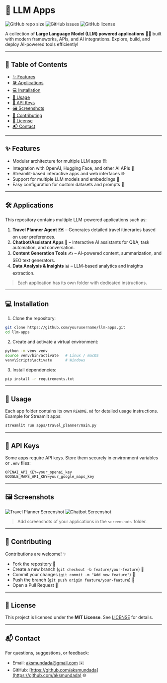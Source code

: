 # 🌟 LLM Apps

![GitHub repo size](https://img.shields.io/github/repo-size/yourusername/llm-apps) ![GitHub issues](https://img.shields.io/github/issues/yourusername/llm-apps) ![GitHub license](https://img.shields.io/github/license/yourusername/llm-apps)

A collection of **Large Language Model (LLM) powered applications** 🤖💡 built with modern frameworks, APIs, and AI integrations. Explore, build, and deploy AI-powered tools efficiently!

---

## 📑 Table of Contents

* [✨ Features](#-features)
* [🛠️ Applications](#-applications)
* [💻 Installation](#-installation)
* [🚀 Usage](#-usage)
* [🔑 API Keys](#-api-keys)
* [🖼️ Screenshots](#-screenshots)
* [🤝 Contributing](#-contributing)
* [📜 License](#-license)
* [📬 Contact](#-contact)

---

## ✨ Features

* Modular architecture for multiple LLM apps 🏗️
* Integration with OpenAI, Hugging Face, and other AI APIs 🤖
* Streamlit-based interactive apps and web interfaces 🌐
* Support for multiple LLM models and embeddings 🧠
* Easy configuration for custom datasets and prompts 📂

---

## 🛠️ Applications

This repository contains multiple LLM-powered applications such as:

1. **Travel Planner Agent** 🗺️ – Generates detailed travel itineraries based on user preferences.
2. **Chatbot/Assistant Apps** 💬 – Interactive AI assistants for Q&A, task automation, and conversation.
3. **Content Generation Tools** ✍️ – AI-powered content, summarization, and SEO text generators.
4. **Data Analysis & Insights** 📊 – LLM-based analytics and insights extraction.

> Each application has its own folder with dedicated instructions.

---

## 💻 Installation

1. Clone the repository:

```bash
git clone https://github.com/yourusername/llm-apps.git
cd llm-apps
```

2. Create and activate a virtual environment:

```bash
python -m venv venv
source venv/bin/activate   # Linux / macOS
venv\Scripts\activate      # Windows
```

3. Install dependencies:

```bash
pip install -r requirements.txt
```

---

## 🚀 Usage

Each app folder contains its own `README.md` for detailed usage instructions.
Example for Streamlit apps:

```bash
streamlit run apps/travel_planner/main.py
```

---

## 🔑 API Keys

Some apps require API keys. Store them securely in environment variables or `.env` files:

```env
OPENAI_API_KEY=your_openai_key
GOOGLE_MAPS_API_KEY=your_google_maps_key
```

---

## 🖼️ Screenshots

![Travel Planner Screenshot](screenshots/travel_planner.png)
![Chatbot Screenshot](screenshots/chatbot.png)

> Add screenshots of your applications in the `screenshots` folder.

---

## 🤝 Contributing

Contributions are welcome! ✨

* Fork the repository 🍴
* Create a new branch (`git checkout -b feature/your-feature`) 🌿
* Commit your changes (`git commit -m "Add new feature"`) 💾
* Push the branch (`git push origin feature/your-feature`) 🚀
* Open a Pull Request 🔄

---

## 📜 License

This project is licensed under the **MIT License**. See [LICENSE](LICENSE) for details.

---

## 📬 Contact

For questions, suggestions, or feedback:

* Email: [aksmundada@gmail.com](mailto:aksmundada@gmail.com) ✉️
* GitHub: [https://github.com/aksmundada](https://github.com/aksmundada) 🌐 
